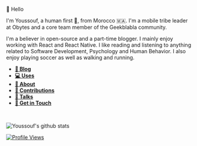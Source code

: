 👋 Hello

 I'm Youssouf, a human first 🙌, from Morocco 🇲🇦. I'm a mobile tribe leader at Obytes and a core team member of the Geekblabla community. 
 
 I'm a believer in open-source and a part-time blogger. I mainly enjoy working with React and React Native. I like reading and listening to anything related to Software Development, Psychology and Human Behavior. I also enjoy playing soccer as well as walking and running.
 
-   [**📝 Blog**](https://elazizi.com/posts)
-   [**💻 Uses**](https://elazizi.com/uses)
-   [**👤 About**](https://elazizi.com/about)
-   [**🤝 Contributions**](https://elazizi.com/)
-   [**🎤 Talks**](https://elazizi.com/)
-   [**📩 Get in Touch**](https://elazizi.com/about)
 

<br/>


![Youssouf's github stats](https://github-readme-stats.vercel.app/api?username=yjose&count_private=true&show_icons=true)


[![Profile Views](https://hits.seeyoufarm.com/api/count/incr/badge.svg?url=https%3A%2F%2Fgithub.com%2Fyjose&count_bg=%2379C83D&title_bg=%23555555&icon=&icon_color=%23E7E7E7&title=Profile%20Views&edge_flat=false)](https://hits.seeyoufarm.com)
